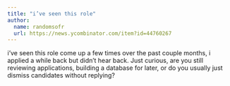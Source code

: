 ```yaml
---
title: "i’ve seen this role"
author:
  name: randomsofr
  url: https://news.ycombinator.com/item?id=44760267
---
```


<JobNavigation />

i’ve seen this role come up a few times over the past couple months, i applied a while back but didn’t hear back. Just curious, are you still reviewing applications, building a database for later, or do you usually just dismiss candidates without replying?
<JobApplication />
